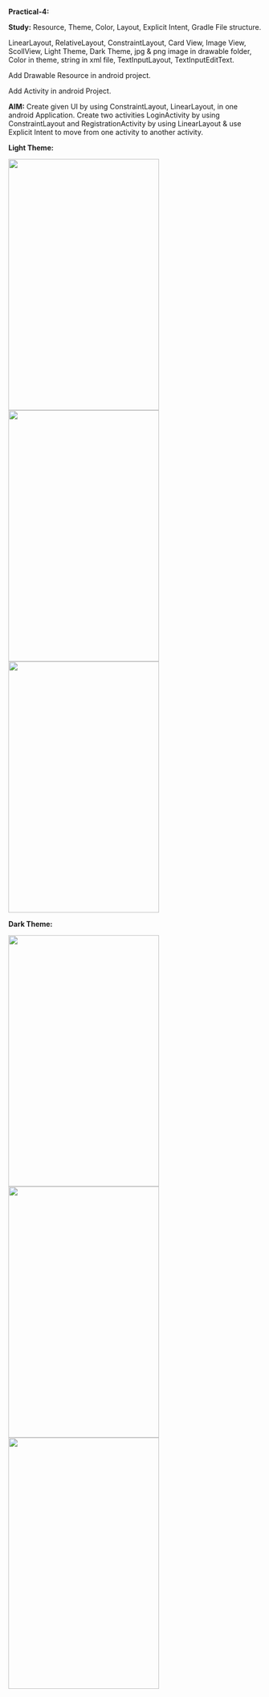 **Practical-4:**


**Study:** Resource, Theme, Color, Layout, Explicit Intent, Gradle File structure.

LinearLayout, RelativeLayout,  ConstraintLayout, Card View, Image View, ScollView, Light Theme, Dark Theme, jpg & png image in drawable folder, Color in theme, string in xml file, TextInputLayout, TextInputEditText.

Add Drawable Resource in android project.

Add Activity in android Project.

**AIM:** Create given UI by using ConstraintLayout, LinearLayout, in one android Application. Create two activities LoginActivity by using ConstraintLayout and RegistrationActivity by using LinearLayout & use Explicit Intent to move from one activity to another activity.

**Light Theme:**


<img src="https://github.com/rutviprajapati16/MAD_Practical4_21012011123/assets/97946004/b231021e-b3cb-4ac2-a787-8138b58aa0b9" height="500" width="300">


<img src="https://github.com/rutviprajapati16/MAD_Practical4_21012011123/assets/97946004/b9a033bc-5212-4253-a2b1-65c04dae59da" height="500" width="300">


<img src="https://github.com/rutviprajapati16/MAD_Practical4_21012011123/assets/97946004/74a03015-98f0-4c83-82ce-d61b03aa8a67" height="500" width="300">


**Dark Theme:**


<img src="https://github.com/rutviprajapati16/MAD_Practical4_21012011123/assets/97946004/8a74e6ec-b588-44c6-8606-55cde0ce01f5" height="500" width="300">


<img src="https://github.com/rutviprajapati16/MAD_Practical4_21012011123/assets/97946004/59460bd9-c178-4a17-8ca4-45bfbfa24b82" height="500" width="300">


<img src="https://github.com/rutviprajapati16/MAD_Practical4_21012011123/assets/97946004/27ec71b8-88a0-4aab-8392-af3a38e8e109" height="500" width="300">








